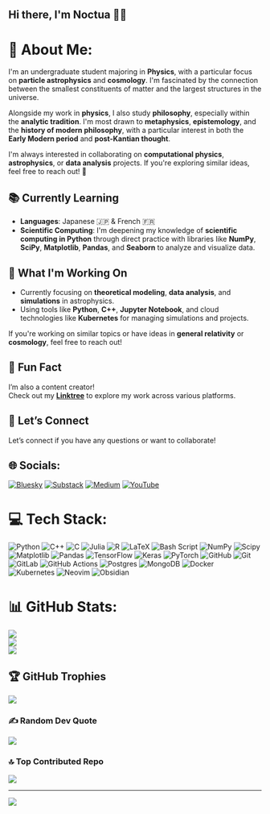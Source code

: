 ## Hi there, I'm Noctua 👋🦉

# 💫 About Me:
I'm an undergraduate student majoring in **Physics**, with a particular focus on **particle astrophysics** and **cosmology**. I'm fascinated by the connection between the smallest constituents of matter and the largest structures in the universe.

Alongside my work in **physics**, I also study **philosophy**, especially within the **analytic tradition**. I'm most drawn to **metaphysics**, **epistemology**, and the **history of modern philosophy**, with a particular interest in both the **Early Modern period** and **post-Kantian thought**.

I'm always interested in collaborating on **computational physics**, **astrophysics**, or **data analysis** projects. If you're exploring similar ideas, feel free to reach out! 🌌

## 📚 Currently Learning
- **Languages**: Japanese 🇯🇵 & French 🇫🇷  
- **Scientific Computing**: I'm deepening my knowledge of **scientific computing in Python** through direct practice with libraries like **NumPy**, **SciPy**, **Matplotlib**, **Pandas**, and **Seaborn** to analyze and visualize data.

## 🔬 What I'm Working On
- Currently focusing on **theoretical modeling**, **data analysis**, and **simulations** in astrophysics.  
- Using tools like **Python**, **C++**, **Jupyter Notebook**, and cloud technologies like **Kubernetes** for managing simulations and projects.  

If you're working on similar topics or have ideas in **general relativity** or **cosmology**, feel free to reach out!

## 🎥 Fun Fact
I’m also a content creator!  
Check out my **[Linktree](https://linktr.ee/noctuaquanta)** to explore my work across various platforms.

## 🤝 Let’s Connect
Let’s connect if you have any questions or want to collaborate!

## 🌐 Socials:
[![Bluesky](https://img.shields.io/badge/bluesky-0285FF?style=for-the-badge&logo=bluesky&logoColor=%23FFFFFF)](https://bsky.app/profile/noctuaquanta.bsky.social) [![Substack](https://img.shields.io/badge/Substack-%23006f5c.svg?style=for-the-badge&logo=substack&logoColor=FF6719)](https://substack.com/@noctuaquanta) [![Medium](https://img.shields.io/badge/Medium-12100E?style=for-the-badge&logo=medium&logoColor=white)](https://medium.com/@noctuaquanta) [![YouTube](https://img.shields.io/badge/YouTube-%23FF0000.svg?style=for-the-badge&logo=YouTube&logoColor=white)](https://youtube.com/@noctuaquanta?si=PQFCcSFNa2ZsqW6J)

# 💻 Tech Stack:
![Python](https://img.shields.io/badge/python-3670A0?style=for-the-badge&logo=python&logoColor=ffdd54) ![C++](https://img.shields.io/badge/c++-%2300599C.svg?style=for-the-badge&logo=c%2B%2B&logoColor=white) ![C](https://img.shields.io/badge/c-%2300599C.svg?style=for-the-badge&logo=c&logoColor=white) ![Julia](https://img.shields.io/badge/-Julia-9558B2?style=for-the-badge&logo=julia&logoColor=white) ![R](https://img.shields.io/badge/r-%23276DC3.svg?style=for-the-badge&logo=r&logoColor=white) ![LaTeX](https://img.shields.io/badge/latex-%23008080.svg?style=for-the-badge&logo=latex&logoColor=white) ![Bash Script](https://img.shields.io/badge/bash_script-%23121011.svg?style=for-the-badge&logo=gnu-bash&logoColor=white) ![NumPy](https://img.shields.io/badge/numpy-%23013243.svg?style=for-the-badge&logo=numpy&logoColor=white) ![Scipy](https://img.shields.io/badge/SciPy-%230C55A5.svg?style=for-the-badge&logo=scipy&logoColor=%white) ![Matplotlib](https://img.shields.io/badge/Matplotlib-%23ffffff.svg?style=for-the-badge&logo=Matplotlib&logoColor=black) ![Pandas](https://img.shields.io/badge/pandas-%23150458.svg?style=for-the-badge&logo=pandas&logoColor=white) ![TensorFlow](https://img.shields.io/badge/TensorFlow-%23FF6F00.svg?style=for-the-badge&logo=TensorFlow&logoColor=white) ![Keras](https://img.shields.io/badge/Keras-%23D00000.svg?style=for-the-badge&logo=Keras&logoColor=white) ![PyTorch](https://img.shields.io/badge/PyTorch-%23EE4C2C.svg?style=for-the-badge&logo=PyTorch&logoColor=white) ![GitHub](https://img.shields.io/badge/github-%23121011.svg?style=for-the-badge&logo=github&logoColor=white) ![Git](https://img.shields.io/badge/git-%23F05033.svg?style=for-the-badge&logo=git&logoColor=white) ![GitLab](https://img.shields.io/badge/gitlab-%23181717.svg?style=for-the-badge&logo=gitlab&logoColor=white) ![GitHub Actions](https://img.shields.io/badge/github%20actions-%232671E5.svg?style=for-the-badge&logo=githubactions&logoColor=white) ![Postgres](https://img.shields.io/badge/postgres-%23316192.svg?style=for-the-badge&logo=postgresql&logoColor=white) ![MongoDB](https://img.shields.io/badge/MongoDB-%234ea94b.svg?style=for-the-badge&logo=mongodb&logoColor=white) ![Docker](https://img.shields.io/badge/docker-%230db7ed.svg?style=for-the-badge&logo=docker&logoColor=white) ![Kubernetes](https://img.shields.io/badge/kubernetes-%23326ce5.svg?style=for-the-badge&logo=kubernetes&logoColor=white) ![Neovim](https://img.shields.io/badge/NeoVim-%2357A143.svg?&style=for-the-badge&logo=neovim&logoColor=white) ![Obsidian](https://img.shields.io/badge/Obsidian-%23483699.svg?style=for-the-badge&logo=obsidian&logoColor=white)
# 📊 GitHub Stats:
![](https://github-readme-stats.vercel.app/api?username=noctuaquanta&theme=dark&hide_border=false&include_all_commits=true&count_private=true)<br/>
![](https://nirzak-streak-stats.vercel.app/?user=noctuaquanta&theme=dark&hide_border=false)<br/>
![](https://github-readme-stats.vercel.app/api/top-langs/?username=noctuaquanta&theme=dark&hide_border=false&include_all_commits=true&count_private=true&layout=compact)

## 🏆 GitHub Trophies
![](https://github-profile-trophy.vercel.app/?username=noctuaquanta&theme=nord&no-frame=false&no-bg=true&margin-w=4)

### ✍️ Random Dev Quote
![](https://quotes-github-readme.vercel.app/api?type=horizontal&theme=dark)

### 🔝 Top Contributed Repo
![](https://github-contributor-stats.vercel.app/api?username=noctuaquanta&limit=5&theme=dark&combine_all_yearly_contributions=true)

---
[![](https://visitcount.itsvg.in/api?id=noctuaquanta&icon=0&color=1)](https://visitcount.itsvg.in)

<!-- Proudly created with GPRM ( https://gprm.itsvg.in ) -->
